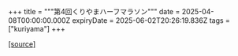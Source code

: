 +++
title = """第4回くりやまハーフマラソン"""
date = 2025-04-08T00:00:00.000Z
expiryDate = 2025-06-02T20:26:19.836Z
tags = ["kuriyama"]
+++


[[source]](https://www.town.kuriyama.hokkaido.jp/site/kuriyama-harf/)
